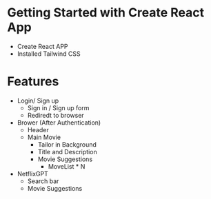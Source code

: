 # Getting Started with Create React App

- Create React APP
- Installed Tailwind CSS


# Features 
- Login/ Sign up
    - Sign in / Sign up form
    - Rediredt to browser 
- Brower (After Authentication)
    - Header 
    - Main Movie
        - Tailor in Background
        - Title and Description 
        - Movie Suggestions 
            - MoveList * N
- NetflixGPT
    - Search bar
    - Movie Suggestions
                